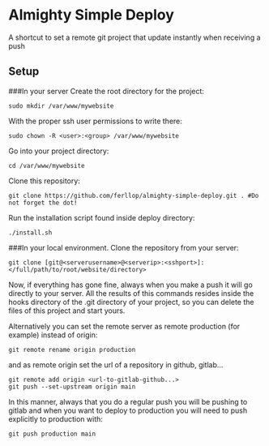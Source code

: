 # Almighty Simple Deploy
A shortcut to set a remote git project that update instantly when receiving
a push

## Setup
###In your server
Create the root directory for the project:

    sudo mkdir /var/www/mywebsite

With the proper ssh user permissions to write there:

    sudo chown -R <user>:<group> /var/www/mywebsite

Go into your project directory:

    cd /var/www/mywebsite

Clone this repository:

    git clone https://github.com/ferllop/almighty-simple-deploy.git . #Do not forget the dot!

Run the installation script found inside deploy directory:

    ./install.sh

###In your local environment.
Clone the repository from your server:

    git clone [git@<serverusername>@<serverip>:<sshport>]:</full/path/to/root/website/directory>

Now, if everything has gone fine, always when you make a push it will go directly to your server.
All the results of this commands resides inside the hooks directory of the .git
directory of your project, so you can delete the files of this project and
start yours.
 
Alternatively you can set the remote server as remote production (for example) instead of origin:

    git remote rename origin production

and as remote origin set the url of a repository in github, gitlab...

    git remote add origin <url-to-gitlab-github...>
    git push --set-upstream origin main
 
In this manner, always that you do a regular push you will be pushing to gitlab and when you want to deploy to production you will need to push explicitly to production with:
 
    git push production main 

